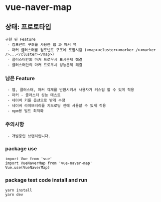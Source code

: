 # vue-naver-map

## 상태: 프로토타입
```
구현 된 Feature
 - 컴포넌트 구조를 사용한 맵 과 마커 뷰
 - 마커 클러스터를 컴포넌트 구조에 포함시킴 (<map><cluster><marker /><marker />...</cluster></map>)
 - 클러스터안의 마커 드로우시 표시문제 해결
 - 클러스터안의 마커 드로우시 성능문제 해결
```

### 남은 Feature
```
 - 맵, 클러스터, 마커 객체를 반환시켜서 사용자가 커스텀 할 수 있게 적용
 - 마커 - 클러스터 성능 테스트
 - 네이버 키를 옵션으로 받게 수정
 - 네이버 라이브러리를 지도로딩 전에 사용할 수 있게 적용
 - npm용 빌드 최적화
```

### 주의사항
```
 - 개발중인 브랜치입니다.
```

### package use
```
import Vue from 'vue'
import VueNaverMap from 'vue-naver-map'
Vue.use(VueNaverMap)
```

### package test code install and run
```
yarn install
yarn dev
```

